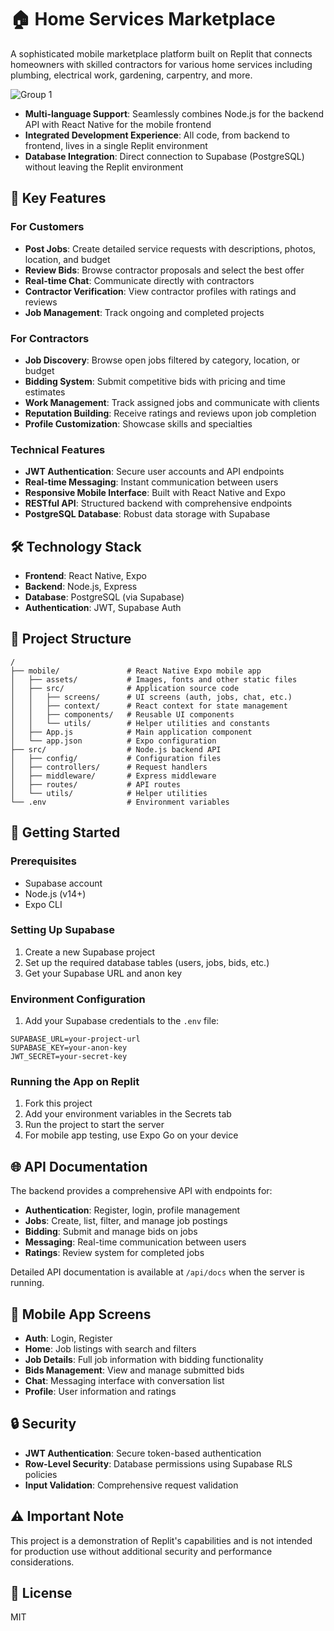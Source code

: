 # 🏠 Home Services Marketplace

A sophisticated mobile marketplace platform built on Replit that connects homeowners with skilled contractors for various home services including plumbing, electrical work, gardening, carpentry, and more.

![Group 1](https://github.com/user-attachments/assets/5e1c2235-d1b8-4920-9c61-39f87e2ca458)

- **Multi-language Support**: Seamlessly combines Node.js for the backend API with React Native for the mobile frontend
- **Integrated Development Experience**: All code, from backend to frontend, lives in a single Replit environment
- **Database Integration**: Direct connection to Supabase (PostgreSQL) without leaving the Replit environment

## 🚀 Key Features

### For Customers
- **Post Jobs**: Create detailed service requests with descriptions, photos, location, and budget
- **Review Bids**: Browse contractor proposals and select the best offer
- **Real-time Chat**: Communicate directly with contractors
- **Contractor Verification**: View contractor profiles with ratings and reviews
- **Job Management**: Track ongoing and completed projects

### For Contractors
- **Job Discovery**: Browse open jobs filtered by category, location, or budget
- **Bidding System**: Submit competitive bids with pricing and time estimates
- **Work Management**: Track assigned jobs and communicate with clients
- **Reputation Building**: Receive ratings and reviews upon job completion
- **Profile Customization**: Showcase skills and specialties

### Technical Features
- **JWT Authentication**: Secure user accounts and API endpoints
- **Real-time Messaging**: Instant communication between users
- **Responsive Mobile Interface**: Built with React Native and Expo
- **RESTful API**: Structured backend with comprehensive endpoints
- **PostgreSQL Database**: Robust data storage with Supabase

## 🛠️ Technology Stack

- **Frontend**: React Native, Expo
- **Backend**: Node.js, Express
- **Database**: PostgreSQL (via Supabase)
- **Authentication**: JWT, Supabase Auth

## 🔧 Project Structure

```
/
├── mobile/               # React Native Expo mobile app
│   ├── assets/           # Images, fonts and other static files
│   ├── src/              # Application source code
│   │   ├── screens/      # UI screens (auth, jobs, chat, etc.)
│   │   ├── context/      # React context for state management
│   │   ├── components/   # Reusable UI components
│   │   └── utils/        # Helper utilities and constants
│   ├── App.js            # Main application component
│   └── app.json          # Expo configuration
├── src/                  # Node.js backend API
│   ├── config/           # Configuration files
│   ├── controllers/      # Request handlers
│   ├── middleware/       # Express middleware
│   ├── routes/           # API routes
│   └── utils/            # Helper utilities
└── .env                  # Environment variables
```

## 🚦 Getting Started

### Prerequisites
- Supabase account
- Node.js (v14+)
- Expo CLI

### Setting Up Supabase
1. Create a new Supabase project
2. Set up the required database tables (users, jobs, bids, etc.)
3. Get your Supabase URL and anon key

### Environment Configuration
1. Add your Supabase credentials to the `.env` file:
```
SUPABASE_URL=your-project-url
SUPABASE_KEY=your-anon-key
JWT_SECRET=your-secret-key
```

### Running the App on Replit
1. Fork this project
2. Add your environment variables in the Secrets tab
3. Run the project to start the server
4. For mobile app testing, use Expo Go on your device

## 🌐 API Documentation

The backend provides a comprehensive API with endpoints for:

- **Authentication**: Register, login, profile management
- **Jobs**: Create, list, filter, and manage job postings
- **Bidding**: Submit and manage bids on jobs
- **Messaging**: Real-time communication between users
- **Ratings**: Review system for completed jobs

Detailed API documentation is available at `/api/docs` when the server is running.

## 📱 Mobile App Screens

- **Auth**: Login, Register
- **Home**: Job listings with search and filters
- **Job Details**: Full job information with bidding functionality
- **Bids Management**: View and manage submitted bids
- **Chat**: Messaging interface with conversation list
- **Profile**: User information and ratings

## 🔒 Security

- **JWT Authentication**: Secure token-based authentication
- **Row-Level Security**: Database permissions using Supabase RLS policies
- **Input Validation**: Comprehensive request validation

## ⚠️ Important Note

This project is a demonstration of Replit's capabilities and is not intended for production use without additional security and performance considerations.

## 📄 License

MIT
